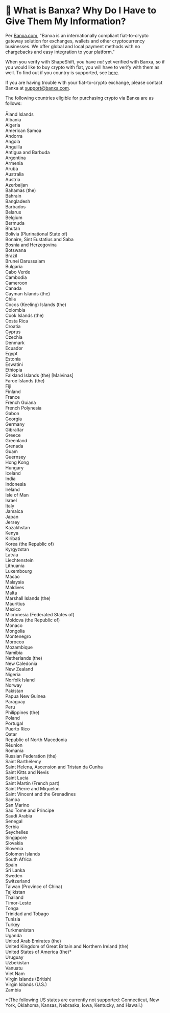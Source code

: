 # 📄 What is Banxa? Why Do I Have to Give Them My Information?

Per [Banxa.com](https://banxa.com), "Banxa is an internationally compliant fiat-to-crypto gateway solution for exchanges, wallets and other cryptocurrency businesses. We offer global and local payment methods with no chargebacks and easy integration to your platform."

When you verify with ShapeShift, you have _not_ yet verified with Banxa, so if you would like to buy crypto with fiat, you will have to verify with them as well. To find out if you country is supported, see [here](https://shapeshift.zendesk.com/hc/en-us/articles/360014714359-What-Countries-Are-Supported-By-Banxa-).

If you are having trouble with your fiat-to-crypto exchange, please contact Banxa at support@banxa.com.

The following countries eligible for purchasing crypto via Banxa are as follows:\
\
Åland Islands\
Albania\
Algeria\
American Samoa\
Andorra\
Angola\
Anguilla\
Antigua and Barbuda\
Argentina\
Armenia\
Aruba\
Australia\
Austria\
Azerbaijan\
Bahamas (the)\
Bahrain\
Bangladesh\
Barbados\
Belarus\
Belgium\
Bermuda\
Bhutan\
Bolivia (Plurinational State of)\
Bonaire, Sint Eustatius and Saba\
Bosnia and Herzegovina\
Botswana\
Brazil\
Brunei Darussalam\
Bulgaria\
Cabo Verde\
Cambodia\
Cameroon\
Canada\
Cayman Islands (the)\
Chile\
Cocos (Keeling) Islands (the)\
Colombia\
Cook Islands (the)\
Costa Rica\
Croatia\
Cyprus\
Czechia\
Denmark\
Ecuador\
Egypt\
Estonia\
Eswatini\
Ethiopia\
Falkland Islands (the) \[Malvinas]\
Faroe Islands (the)\
Fiji\
Finland\
France\
French Guiana\
French Polynesia\
Gabon\
Georgia\
Germany\
Gibraltar\
Greece\
Greenland\
Grenada\
Guam\
Guernsey\
Hong Kong\
Hungary\
Iceland\
India\
Indonesia\
Ireland\
Isle of Man\
Israel\
Italy\
Jamaica\
Japan\
Jersey\
Kazakhstan\
Kenya\
Kiribati\
Korea (the Republic of)\
Kyrgyzstan\
Latvia\
Liechtenstein\
Lithuania\
Luxembourg\
Macao\
Malaysia\
Maldives\
Malta\
Marshall Islands (the)\
Mauritius\
Mexico\
Micronesia (Federated States of)\
Moldova (the Republic of)\
Monaco\
Mongolia\
Montenegro\
Morocco\
Mozambique\
Namibia\
Netherlands (the)\
New Caledonia\
New Zealand\
Nigeria\
Norfolk Island\
Norway\
Pakistan\
Papua New Guinea\
Paraguay\
Peru\
Philippines (the)\
Poland\
Portugal\
Puerto Rico\
Qatar\
Republic of North Macedonia\
Réunion\
Romania\
Russian Federation (the)\
Saint Barthélemy\
Saint Helena, Ascension and Tristan da Cunha\
Saint Kitts and Nevis\
Saint Lucia\
Saint Martin (French part)\
Saint Pierre and Miquelon\
Saint Vincent and the Grenadines\
Samoa\
San Marino\
Sao Tome and Principe\
Saudi Arabia\
Senegal\
Serbia\
Seychelles\
Singapore\
Slovakia\
Slovenia\
Solomon Islands\
South Africa\
Spain\
Sri Lanka\
Sweden\
Switzerland\
Taiwan (Province of China)\
Tajikistan\
Thailand\
Timor-Leste\
Tonga\
Trinidad and Tobago\
Tunisia\
Turkey\
Turkmenistan\
Uganda\
United Arab Emirates (the)\
United Kingdom of Great Britain and Northern Ireland (the)\
United States of America (the)\*\
Uruguay\
Uzbekistan\
Vanuatu\
Viet Nam\
Virgin Islands (British)\
Virgin Islands (U.S.)\
Zambia

\*(The following US states are currently not supported: Connecticut, New York, Oklahoma, Kansas, Nebraska, Iowa, Kentucky, and Hawaii.)
